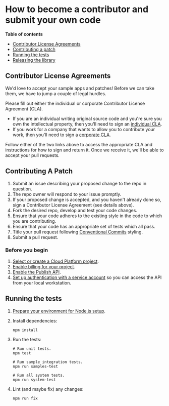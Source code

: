 # How to become a contributor and submit your own code

**Table of contents**

* [Contributor License Agreements](#contributor-license-agreements)
* [Contributing a patch](#contributing-a-patch)
* [Running the tests](#running-the-tests)
* [Releasing the library](#releasing-the-library)

## Contributor License Agreements

We'd love to accept your sample apps and patches! Before we can take them, we
have to jump a couple of legal hurdles.

Please fill out either the individual or corporate Contributor License Agreement
(CLA).

  * If you are an individual writing original source code and you're sure you
    own the intellectual property, then you'll need to sign an [individual CLA](https://developers.google.com/open-source/cla/individual).
  * If you work for a company that wants to allow you to contribute your work,
    then you'll need to sign a [corporate CLA](https://developers.google.com/open-source/cla/corporate).

Follow either of the two links above to access the appropriate CLA and
instructions for how to sign and return it. Once we receive it, we'll be able to
accept your pull requests.

## Contributing A Patch

1.  Submit an issue describing your proposed change to the repo in question.
1.  The repo owner will respond to your issue promptly.
1.  If your proposed change is accepted, and you haven't already done so, sign a
    Contributor License Agreement (see details above).
1.  Fork the desired repo, develop and test your code changes.
1.  Ensure that your code adheres to the existing style in the code to which
    you are contributing.
1.  Ensure that your code has an appropriate set of tests which all pass.
1.  Title your pull request following [Conventional Commits](https://www.conventionalcommits.org/) styling.
1.  Submit a pull request.

### Before you begin

1.  [Select or create a Cloud Platform project][projects].
1.  [Enable billing for your project][billing].
1.  [Enable the Publish API][enable_api].
1.  [Set up authentication with a service account][auth] so you can access the
    API from your local workstation.


## Running the tests

1.  [Prepare your environment for Node.js setup][setup].

1.  Install dependencies:

        npm install

1.  Run the tests:

        # Run unit tests.
        npm test

        # Run sample integration tests.
        npm run samples-test

        # Run all system tests.
        npm run system-test

1.  Lint (and maybe fix) any changes:

        npm run fix

[setup]: https://cloud.google.com/nodejs/docs/setup
[projects]: https://console.cloud.google.com/project
[billing]: https://support.google.com/cloud/answer/6293499#enable-billing
[enable_api]: https://console.cloud.google.com/flows/enableapi?apiid=streetviewpublish.googleapis.com
[auth]: https://cloud.google.com/docs/authentication/getting-started